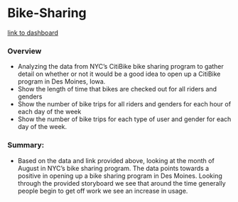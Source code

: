 # Bike-Sharing

[link to dashboard](https://public.tableau.com/app/profile/luiszavala/viz/CitiBike_Challenge_16639013167840/NYCCitiBikeAnalysis?publish=yes)

### Overview
* Analyzing the data from NYC’s CitiBike bike sharing program to gather detail on whether or not it would be a good idea to open up a CitiBike program in Des Moines, Iowa.
* Show the length of time that bikes are checked out for all riders and genders
* Show the number of bike trips for all riders and genders for each hour of each day of the week
* Show the number of bike trips for each type of user and gender for each day of the week.

### Summary:
* Based on the data and link provided above, looking at the month of August in NYC’s bike sharing program. The data points towards a positive in opening up a bike sharing program in Des Moines. Looking through the provided storyboard we see that around the time generally people begin to get off work we see an increase in usage. 

